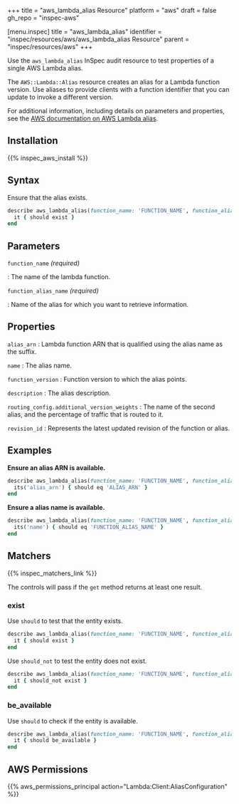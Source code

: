 +++
title = "aws_lambda_alias Resource"
platform = "aws"
draft = false
gh_repo = "inspec-aws"

[menu.inspec]
title = "aws_lambda_alias"
identifier = "inspec/resources/aws/aws_lambda_alias Resource"
parent = "inspec/resources/aws"
+++

Use the `aws_lambda_alias` InSpec audit resource to test properties of a single AWS Lambda alias.

The `AWS::Lambda::Alias` resource creates an alias for a Lambda function version. Use aliases to provide clients with a function identifier that you can update to invoke a different version.

For additional information, including details on parameters and properties, see the [AWS documentation on AWS Lambda alias](https://docs.aws.amazon.com/AWSCloudFormation/latest/UserGuide/aws-resource-lambda-alias.html).

## Installation

{{% inspec_aws_install %}}

## Syntax

Ensure that the alias exists.

```ruby
describe aws_lambda_alias(function_name: 'FUNCTION_NAME', function_alias_name: 'FUNCTION_ALIAS_NAME') do
  it { should exist }
end
```

## Parameters

`function_name` _(required)_

: The name of the lambda function.

`function_alias_name` _(required)_

: Name of the alias for which you want to retrieve information.

## Properties

`alias_arn`
: Lambda function ARN that is qualified using the alias name as the suffix.

`name`
: The alias name.

`function_version`
: Function version to which the alias points.

`description`
: The alias description.

`routing_config.additional_version_weights`
: The name of the second alias, and the percentage of traffic that is routed to it.

`revision_id`
: Represents the latest updated revision of the function or alias.

## Examples

**Ensure an alias ARN is available.**

```ruby
describe aws_lambda_alias(function_name: 'FUNCTION_NAME', function_alias_name: 'FUNCTION_ALIAS_NAME') do
  its('alias_arn') { should eq 'ALIAS_ARN' }
end
```

**Ensure a alias name is available.**

```ruby
describe aws_lambda_alias(function_name: 'FUNCTION_NAME', function_alias_name: 'FUNCTION_ALIAS_NAME') do
  its('name') { should eq 'FUNCTION_ALIAS_NAME' }
end
```

## Matchers

{{% inspec_matchers_link %}}

The controls will pass if the `get` method returns at least one result.

### exist

Use `should` to test that the entity exists.

```ruby
describe aws_lambda_alias(function_name: 'FUNCTION_NAME', function_alias_name: 'FUNCTION_ALIAS_NAME') do
  it { should exist }
end
```

Use `should_not` to test the entity does not exist.

```ruby
describe aws_lambda_alias(function_name: 'FUNCTION_NAME', function_alias_name: 'FUNCTION_ALIAS_NAME') do
  it { should_not exist }
end
```

### be_available

Use `should` to check if the entity is available.

```ruby
describe aws_lambda_alias(function_name: 'FUNCTION_NAME', function_alias_name: 'FUNCTION_ALIAS_NAME') do
  it { should be_available }
end
```

## AWS Permissions

{{% aws_permissions_principal action="Lambda:Client:AliasConfiguration" %}}
